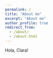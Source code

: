 ```yaml
---
permalink: /
title: "About me"
excerpt: "About me"
author_profile: true
redirect_from: 
  - /about/
  - /about.html
---
```



Hola, Clara!
